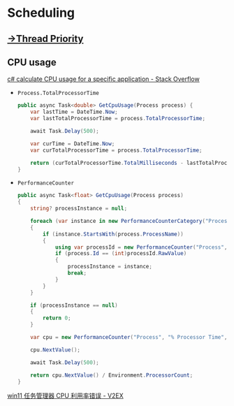 # Scheduling
## [→Thread Priority](../../Threads/Scheduling/Priority.md)

## CPU usage
[c# calculate CPU usage for a specific application - Stack Overflow](https://stackoverflow.com/questions/1277556/c-sharp-calculate-cpu-usage-for-a-specific-application)
- `Process.TotalProcessorTime`

  ```csharp
  public async Task<double> GetCpuUsage(Process process) {
      var lastTime = DateTime.Now;
      var lastTotalProcessorTime = process.TotalProcessorTime;

      await Task.Delay(500);

      var curTime = DateTime.Now;
      var curTotalProcessorTime = process.TotalProcessorTime;

      return (curTotalProcessorTime.TotalMilliseconds - lastTotalProcessorTime.TotalMilliseconds) / curTime.Subtract(lastTime).TotalMilliseconds / Environment.ProcessorCount * 100.0;
  }
  ```

- `PerformanceCounter`

  ```csharp
  public async Task<float> GetCpuUsage(Process process)
  {
      string? processInstance = null;

      foreach (var instance in new PerformanceCounterCategory("Process").GetInstanceNames())
      {
          if (instance.StartsWith(process.ProcessName))
          {
              using var processId = new PerformanceCounter("Process", "ID Process", instance, true);
              if (process.Id == (int)processId.RawValue)
              {
                  processInstance = instance;
                  break;
              }
          }
      }

      if (processInstance == null)
      {
          return 0;
      }

      var cpu = new PerformanceCounter("Process", "% Processor Time", processInstance, true);

      cpu.NextValue();

      await Task.Delay(500);

      return cpu.NextValue() / Environment.ProcessorCount;
  }
  ```

[win11 任务管理器 CPU 利用率错误 - V2EX](https://www.v2ex.com/t/1022021)